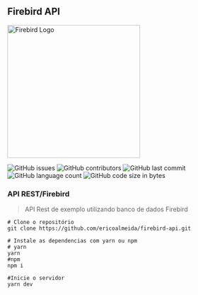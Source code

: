 ## Firebird API

<p align="left" >
  <a href="https://firebirdsql.org/" target="blank"><img src="https://firebirdsql.org/img/site/firebird.png" width="300" alt="Firebird Logo" /></a>
</p>

![GitHub issues](https://img.shields.io/github/issues/ericoalmeida/firebird-api?style=flat-square)
![GitHub contributors](https://img.shields.io/github/contributors/ericoalmeida/firebird-api?style=flat-square)
![GitHub last commit](https://img.shields.io/github/last-commit/ericoalmeida/firebird-api?style=flat-square)
![GitHub language count](https://img.shields.io/github/languages/count/ericoalmeida/firebird-api?style=flat-square)
![GitHub code size in bytes](https://img.shields.io/github/languages/code-size/ericoalmeida/firebird-api?style=flat-square)

### API REST/Firebird

> API Rest de exemplo utilizando banco de dados Firebird

```shell
# Clone o repositório
git clone https://github.com/ericoalmeida/firebird-api.git

# Instale as dependencias com yarn ou npm
# yarn
yarn
#npm
npm i

#Inicie o servidor
yarn dev
```
